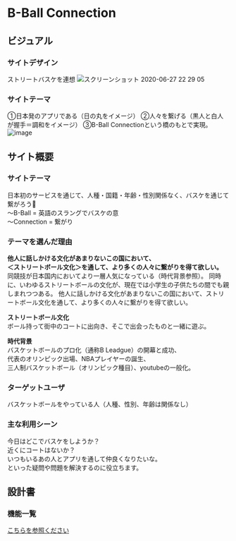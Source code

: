 

# B-Ball Connection
## ビジュアル

### サイトデザイン
ストリートバスケを連想
![スクリーンショット 2020-06-27 22 29 05](https://user-images.githubusercontent.com/61815727/85978089-dee8c680-ba18-11ea-9fef-c6fd865ac15d.png)

### サイトテーマ
①日本発のアプリである（日の丸をイメージ）
②人々を繋げる（黒人と白人が握手＝調和をイメージ）
③B-Ball Connectionという橋のもとで実現。
![image](https://user-images.githubusercontent.com/61815727/85978069-d42e3180-ba18-11ea-8bfa-2592692d134a.png)

## サイト概要


### サイトテーマ
日本初のサービスを通じて、人種・国籍・年齢・性別関係なく、バスケを通じて繋がろう🏀  
〜B-Ball = 英語のスラングでバスケの意  
〜Connection = 繋がり

### テーマを選んだ理由
**他人に話しかける文化があまりないこの国において、  
＜ストリートボール文化＞を通して、より多くの人々に繋がりを得て欲しい。**  
同競技が日本国内においてより一層人気になっている（時代背景参照）。
同時に、いわゆるストリートボールの文化が、現在では小学生の子供たちの間でも親しまれつつある。
他人に話しかける文化があまりないこの国において、ストリートボール文化を通して、より多くの人々に繋がりを得て欲しい。

**ストリートボール文化**  
ボール持って街中のコートに出向き、そこで出会ったものと一緒に遊ぶ。  

**時代背景**  
バスケットボールのプロ化（通称B Leadgue）の開幕と成功、  
代表のオリンピック出場、NBAプレイヤーの誕生、  
三人制バスケットボール（オリンピック種目）、youtubeの一般化。


### ターゲットユーザ
バスケットボールをやっている人（人種、性別、年齢は関係なし）

### 主な利用シーン
今日はどこでバスケをしようか？  
近くにコートはないか？  
いつもいるあの人とアプリを通して仲良くなりたいな。  
といった疑問や問題を解決するのに役立ちます。

## 設計書

### 機能一覧
[こちらを参照ください](https://docs.google.com/spreadsheets/d/1GeR4o4JfYpEpVDe_aJwOpvDluBYptsv_YAnVU4GCDr0/edit#gid=0)

